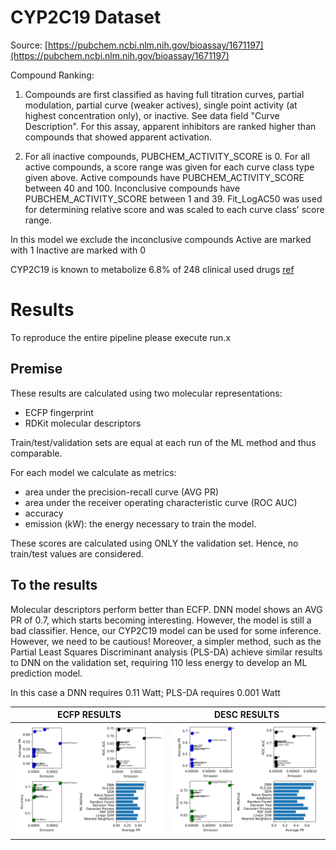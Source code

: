 # CYP2C19 Dataset

Source: [https://pubchem.ncbi.nlm.nih.gov/bioassay/1671197](https://pubchem.ncbi.nlm.nih.gov/bioassay/1671197)

Compound Ranking:

1. Compounds are first classified as having full titration curves, partial modulation, partial curve (weaker actives), single point activity (at highest concentration only), or inactive. See data field "Curve Description". For this assay, apparent inhibitors are ranked higher than compounds that showed apparent activation.

2. For all inactive compounds, PUBCHEM_ACTIVITY_SCORE is 0. For all active compounds, a score range was given for each curve class type given above.
   Active compounds have PUBCHEM_ACTIVITY_SCORE between 40 and 100.
   Inconclusive compounds have PUBCHEM_ACTIVITY_SCORE between 1 and 39.
   Fit_LogAC50 was used for determining relative score and was scaled to each curve class' score range.

In this model we exclude the inconclusive compounds
Active are marked with 1
Inactive are marked with 0

CYP2C19 is known to metabolize 6.8% of 248 clinical used drugs [ref](https://www.sciencedirect.com/science/article/pii/S0163725813000065)


# Results

To reproduce the entire pipeline please execute run.x

## Premise

These results are calculated using two molecular representations:

* ECFP fingerprint
* RDKit molecular descriptors

Train/test/validation sets are equal at each run of the ML method and thus comparable. 

For each model we calculate as metrics:
- area under the precision-recall curve (AVG PR)
- area under the receiver operating characteristic curve (ROC AUC)
- accuracy
- emission (kW): the energy necessary to train the model.

These scores are calculated using ONLY the validation set. Hence, no train/test values are considered.

## To the results

Molecular descriptors perform better than ECFP.
DNN model shows an AVG PR of 0.7, which starts becoming interesting. However, the model is still a bad classifier.
Hence, our CYP2C19 model can be used for some inference. However, we need to be cautious!
Moreover, a simpler method, such as the Partial Least Squares Discriminant analysis (PLS-DA)
achieve similar results to DNN on the validation set, requiring 110 less energy to develop an ML prediction model.

In this case a DNN requires 0.11 Watt; PLS-DA requires 0.001 Watt


| ECFP RESULTS  | DESC RESULTS  |
| ------------- |:-------------:|
| ![KCGS Results11](https://raw.githubusercontent.com/gmrandazzo/ClassPipeliner/main/CYP2C19/dataset.morgan_ecfp.png) | ![KCGS Results12](https://raw.githubusercontent.com/gmrandazzo/ClassPipeliner/main/CYP2C19/dataset.rdkit_dscriptors.png)     |


